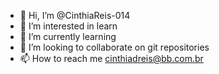 - 👋 Hi, I’m @CinthiaReis-014
- 👀 I’m interested in learn 
- 🌱 I’m currently learning 
- 💞️ I’m looking to collaborate on git repositories
- 📫 How to reach me cinthiadreis@bb.com.br

<!---
CinthiaReis-014/CinthiaReis-014 is a ✨ special ✨ repository because its `README.md` (this file) appears on your GitHub profile.
You can click the Preview link to take a look at your changes.
--->
